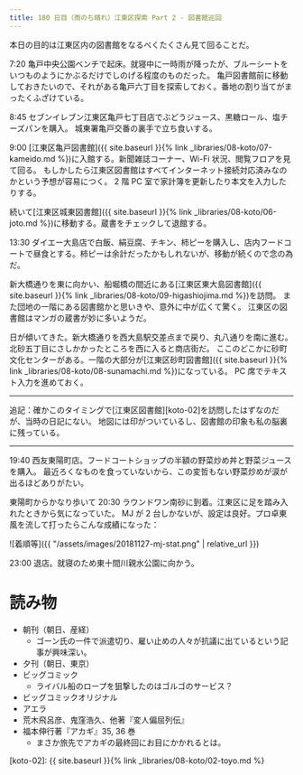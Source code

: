 ```yaml
---
title: 180 日目（雨のち晴れ）江東区探索 Part 2 - 図書館巡回
---
```


本日の目的は江東区内の図書館をなるべくたくさん見て回ることだ。

7:20 亀戸中央公園ベンチで起床。就寝中に一時雨が降ったが、ブルーシートをいつものようにかぶるだけでしのげる程度のものだった。
亀戸図書館前に移動しておきたいので、それがある亀戸六丁目を探索しておく。番地の割り当てがまったくふざけている。

8:45 セブンイレブン江東区亀戸七丁目店でぶどうジュース、黒糖ロール、塩チーズパンを購入。
城東署亀戸交番の裏手で立ち食いする。

9:00 [江東区亀戸図書館]({{ site.baseurl }}{% link _libraries/08-koto/07-kameido.md %})に入館する。新聞雑誌コーナー、Wi-Fi 状況、閲覧フロアを見て回る。
もしかしたら江東区図書館はすべてインターネット接続対応済みなのかという予想が容易につく。
2 階 PC 室で家計簿を更新したり本文を入力したりする。

続いて[江東区城東図書館]({{ site.baseurl }}{% link _libraries/08-koto/06-joto.md %})に移動する。蔵書をチェックして退館する。

13:30 ダイエー大島店で白飯、絹豆腐、チキン、柿ピーを購入し、店内フードコートで昼食とする。柿ピーは余計だったかもしれないが、移動が続くので念の為だ。

新大橋通りを東に向かい、船堀橋の間近にある[江東区東大島図書館]({{ site.baseurl }}{% link _libraries/08-koto/09-higashiojima.md %})を訪問。
また団地の一階にある図書館かと思いきや、意外に中が広くて驚く。
江東区の図書館はマンガの蔵書が妙に多いようだ。

日が傾いてきた。新大橋通りを西大島駅交差点まで戻り、丸八通りを南に進む。北砂五丁目にさしかかったところを西に入ると商店街だ。
ここのどこかに砂町文化センターがある。一階の大部分が[江東区砂町図書館]({{ site.baseurl }}{% link _libraries/08-koto/08-sunamachi.md %})になっている。
PC 席でテキスト入力を進めておく。

----

追記：確かこのタイミングで[江東区図書館][koto-02]を訪問したはずなのだが、当時の日記にない。
地図には印がついているし、図書館の印象も私の脳裏に残っている。

----

19:40 西友東陽町店。フードコートショップの半額の野菜炒め丼と野菜ジュースを購入。
最近ろくなものを食っていないから、この変哲もない野菜炒めが涙が出るほどありがたい。

東陽町からかなり歩いて 20:30 ラウンドワン南砂に到着。江東区に足を踏み入れたときから気になっていた。
MJ が 2 台しかないが、設定は良好。プロ卓東風を流して打ったらこんな成績になった：

![着順等]({{ "/assets/images/20181127-mj-stat.png" | relative_url }})

23:00 退店。就寝のため東十間川親水公園に向かう。

# 読み物

* 朝刊（朝日、産経）
  * ゴーン氏の一件で派遣切り、雇い止めの人々が抗議に出ているという記事が興味深い。
* 夕刊（朝日、東京）
* ビッグコミック
  * ライバル船のロープを狙撃したのはゴルゴのサービス？
* ビッグコミックオリジナル
* アエラ
* 荒木飛呂彦、鬼窪浩久、他著『変人偏屈列伝』
* 福本伸行著『アカギ』35, 36 巻
  * まさか旅先でアカギの最終回にお目にかかれるとは。

[koto-02]: {{ site.baseurl }}{% link _libraries/08-koto/02-toyo.md %}
